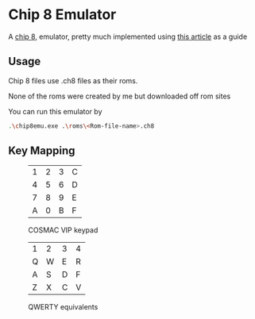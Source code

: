 # Chip 8 Emulator

A [chip 8](https://en.wikipedia.org/wiki/CHIP-8), emulator, pretty much implemented using [this article](http://www.multigesture.net/articles/how-to-write-an-emulator-chip-8-interpreter/) as a guide

## Usage
Chip 8 files use .ch8 files as their roms.

None of the roms were created by me but downloaded off rom sites

You can run this emulator by
```bash
.\chip8emu.exe .\roms\<Rom-file-name>.ch8
```


## Key Mapping
<figure><table><tbody><tr><td>1</td> <td>2</td> <td>3</td> <td>C</td></tr> <tr><td>4</td> <td>5</td> <td>6</td> <td>D</td></tr> <tr><td>7</td> <td>8</td> <td>9</td> <td>E</td></tr> <tr><td>A</td> <td>0</td> <td>B</td> <td>F</td></tr></tbody></table> <figcaption class="my-2">COSMAC VIP keypad</figcaption></figure>


<figure><table><tbody><tr><td>1</td> <td>2</td> <td>3</td> <td>4</td></tr> <tr><td>Q</td> <td>W</td> <td>E</td> <td>R</td></tr> <tr><td>A</td> <td>S</td> <td>D</td> <td>F</td></tr> <tr><td>Z</td> <td>X</td> <td>C</td> <td>V</td></tr></tbody></table> <figcaption class="my-2">QWERTY equivalents</figcaption></figure>

